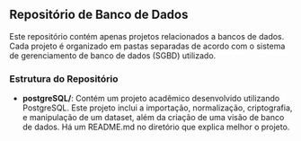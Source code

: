 ## Repositório de Banco de Dados

Este repositório contém apenas projetos relacionados a bancos de dados. Cada projeto é organizado em pastas separadas de acordo com o sistema de gerenciamento de banco de dados (SGBD) utilizado.

### Estrutura do Repositório

- **postgreSQL/**: Contém um projeto acadêmico desenvolvido utilizando PostgreSQL. Este projeto inclui a importação, normalização, criptografia, e manipulação de um dataset, além da criação de uma visão de banco de dados. Há um README.md no diretório que explica melhor o projeto.




